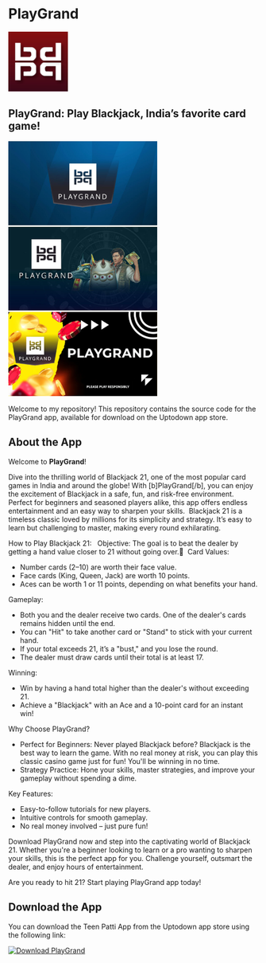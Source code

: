 # PlayGrand 
<img src="playgrand-appicon.png" width="120" alt="Home Screen"> 

## **PlayGrand: Play Blackjack, India’s favorite card game!**
<img src="playgrand-screenshot1.png" width="300" alt="Home Screen">   <img src="playgrand-screenshot2.png" width="300" alt="Home Screen">   <img src="playgrand-screenshot3.png" width="300" alt="Home Screen">

Welcome to my repository! This repository contains the source code for the PlayGrand app, available for download on the Uptodown app store.

## About the App

Welcome to **PlayGrand**!

Dive into the thrilling world of Blackjack 21, one of the most popular card games in India and around the globe! With [b]PlayGrand[/b], you can enjoy the excitement of Blackjack in a safe, fun, and risk-free environment. Perfect for beginners and seasoned players alike, this app offers endless entertainment and an easy way to sharpen your skills.  Blackjack 21 is a timeless classic loved by millions for its simplicity and strategy. It’s easy to learn but challenging to master, making every round exhilarating.

How to Play Blackjack 21:  
Objective: The goal is to beat the dealer by getting a hand value closer to 21 without going over. 
Card Values:
* Number cards (2–10) are worth their face value.
* Face cards (King, Queen, Jack) are worth 10 points.
* Aces can be worth 1 or 11 points, depending on what benefits your hand.

Gameplay:
* Both you and the dealer receive two cards. One of the dealer's cards remains hidden until the end.
* You can "Hit" to take another card or "Stand" to stick with your current hand.
* If your total exceeds 21, it’s a "bust," and you lose the round.
* The dealer must draw cards until their total is at least 17.

Winning:
* Win by having a hand total higher than the dealer's without exceeding 21.
* Achieve a "Blackjack" with an Ace and a 10-point card for an instant win!  

Why Choose PlayGrand?
* Perfect for Beginners: Never played Blackjack before? Blackjack is the best way to learn the game. With no real money at risk, you can play this classic casino game just for fun! You'll be winning in no time.
* Strategy Practice: Hone your skills, master strategies, and improve your gameplay without spending a dime.  

Key Features:
* Easy-to-follow tutorials for new players.
* Intuitive controls for smooth gameplay.
* No real money involved – just pure fun!

Download PlayGrand now and step into the captivating world of Blackjack 21. Whether you're a beginner looking to learn or a pro wanting to sharpen your skills, this is the perfect app for you. Challenge yourself, outsmart the dealer, and enjoy hours of entertainment.

Are you ready to hit 21? Start playing PlayGrand app today!

## Download the App

You can download the Teen Patti App from the Uptodown app store using the following link:

<a href='https://com-jbc-playgrand.en.uptodown.com/android' title='Download PlayGrand' >
                <img src='https://stc.utdstc.com/img/mediakit/download-aao-big-w.png' alt='Download PlayGrand'>
                </a>


